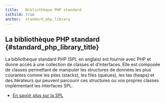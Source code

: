 ```yaml
---
title:   Bibliothèque PHP standard
isChild: true
anchor:  standard_php_library
---
```


## La bibliothèque PHP standard {#standard_php_library_title}

La bibliothèque standard PHP (SPL en anglais) est fournie avec PHP et donne accès à une collection de classes et 
d'interfaces. Elle est composée de classes permettant de manipuler les structures de données les plus courantes comme les 
piles (stacks), les files (queues), les tas (heaps) et des itérateurs qui peuvent parcourir ces structures ou vos propres 
classes implémentant les interfaces SPL.

* [En savoir plus sur la SPL][spl]

[spl]: http://php.net/manual/fr/book.spl.php 
